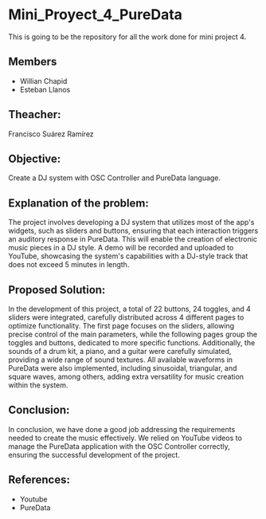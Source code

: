 # Mini_Proyect_4_PureData

This is going to be the repository for all the work done for mini project 4.

## Members
- Willian Chapid
- Esteban Llanos

## Theacher:
Francisco Suárez Ramírez

## Objective:
Create a DJ system with OSC Controller and PureData language.

## Explanation of the problem:
The project involves developing a DJ system that utilizes most of the app's widgets, such as sliders and buttons, ensuring that each interaction triggers an auditory response in PureData. This will enable the creation of electronic music pieces in a DJ style. A demo will be recorded and uploaded to YouTube, showcasing the system's capabilities with a DJ-style track that does not exceed 5 minutes in length.

## Proposed Solution:
In the development of this project, a total of 22 buttons, 24 toggles, and 4 sliders were integrated, carefully distributed across 4 different pages to optimize functionality. The first page focuses on the sliders, allowing precise control of the main parameters, while the following pages group the toggles and buttons, dedicated to more specific functions. Additionally, the sounds of a drum kit, a piano, and a guitar were carefully simulated, providing a wide range of sound textures. All available waveforms in PureData were also implemented, including sinusoidal, triangular, and square waves, among others, adding extra versatility for music creation within the system.

## Conclusion:
In conclusion, we have done a good job addressing the requirements needed to create the music effectively. We relied on YouTube videos to manage the PureData application with the OSC Controller correctly, ensuring the successful development of the project.

## References:
- Youtube
- PureData
